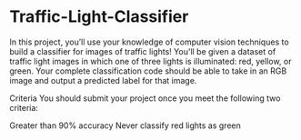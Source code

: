 # Traffic-Light-Classifier

In this project, you’ll use your knowledge of computer vision techniques to build a classifier for images of traffic lights! You'll be given a dataset of traffic light images in which one of three lights is illuminated: red, yellow, or green. Your complete classification code should be able to take in an RGB image and output a predicted label for that image.

Criteria
You should submit your project once you meet the following two criteria:

Greater than 90% accuracy
Never classify red lights as green
